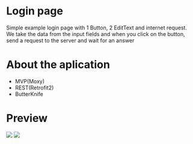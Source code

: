# Login page
Simple example login page with 1 Button, 2 EditText and internet request. 
We take the data from the input fields and when you click on the button, send a request to the server and wait for an answer

# About the aplication
 - MVP(Moxy)
 - REST(Retrofit2)
 - ButterKnife

# Preview
![](http://media.giphy.com/media/5b9xDSw5DBiGBGwRak/giphy.gif) ![](http://media.giphy.com/media/4VXZfmSXGJAiC3wsZb/giphy.gif)
